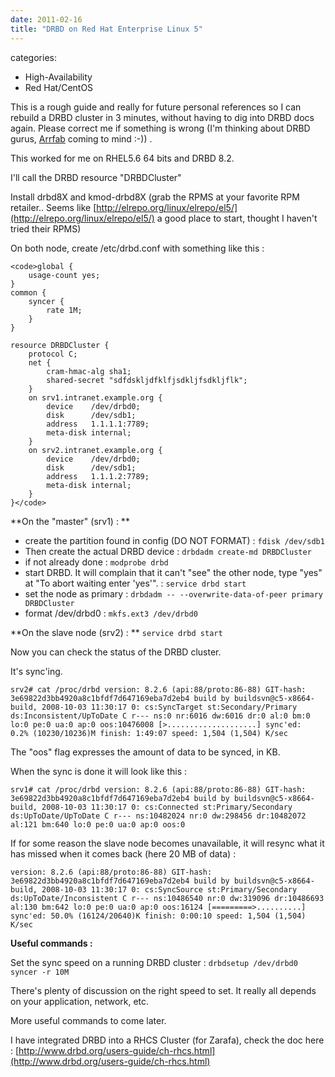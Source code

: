 ```yaml
---
date: 2011-02-16
title: "DRBD on Red Hat Enterprise Linux 5"
---
```








categories:
- High-Availability
- Red Hat/CentOS


This is a rough guide and really for future personal references so I can rebuild a DRBD cluster in 3 minutes, without having to dig into DRBD docs again.
Please correct me if something is wrong (I'm thinking about DRBD gurus, [Arrfab](http://www.arrfab.net/blog/) coming to mind :-)) . 

This worked for me on RHEL5.6 64 bits and DRBD 8.2.


I'll call the DRBD resource "DRBDCluster"

Install drbd8X and kmod-drbd8X (grab the RPMS at your favorite RPM retailer.. Seems like [http://elrepo.org/linux/elrepo/el5/](http://elrepo.org/linux/elrepo/el5/) a good place to start, thought I haven't tried their RPMS)

On both node, create /etc/drbd.conf with something like this :


    
    <code>global {
        usage-count yes;
    }
    common {
        syncer {
            rate 1M;
        }
    }
    
    resource DRBDCluster {
        protocol C;
        net {
            cram-hmac-alg sha1;
            shared-secret "sdfdskljdfklfjsdkljfsdkljflk";
        }
        on srv1.intranet.example.org {
            device    /dev/drbd0;
            disk      /dev/sdb1;
            address   1.1.1.1:7789;
            meta-disk internal;
        }
        on srv2.intranet.example.org {
            device    /dev/drbd0;
            disk      /dev/sdb1;
            address   1.1.1.2:7789;
            meta-disk internal;
        }
    }</code>



**On the "master" (srv1) : **

- create the partition found in config (DO NOT FORMAT) :
`fdisk /dev/sdb1`
- Then create the actual DRBD device :
`drbdadm create-md DRBDCluster`
- if not already done : 
`modprobe drbd`
- start DRBD. It will complain that it can't "see" the other node, type "yes" at "To abort waiting enter 'yes'". :
`service drbd start`
- set the node as primary : 
`drbdadm -- --overwrite-data-of-peer primary DRBDCluster`
- format /dev/drbd0 : 
`mkfs.ext3 /dev/drbd0`

**On the slave node (srv2) : **
`service drbd start`


Now you can check the status of the DRBD cluster.

It's sync'ing.

`srv2# cat /proc/drbd
version: 8.2.6 (api:88/proto:86-88)
GIT-hash: 3e69822d3bb4920a8c1bfdf7d647169eba7d2eb4 build by buildsvn@c5-x8664-build, 2008-10-03 11:30:17
 0: cs:SyncTarget st:Secondary/Primary ds:Inconsistent/UpToDate C r---
    ns:0 nr:6016 dw:6016 dr:0 al:0 bm:0 lo:0 pe:0 ua:0 ap:0 oos:10476008
    [>....................] sync'ed:  0.2% (10230/10236)M
    finish: 1:49:07 speed: 1,504 (1,504) K/sec`

The "oos" flag expresses the amount of data to be synced, in KB. 

When the sync is done it will look like this :

`srv1# cat /proc/drbd
version: 8.2.6 (api:88/proto:86-88)
GIT-hash: 3e69822d3bb4920a8c1bfdf7d647169eba7d2eb4 build by buildsvn@c5-x8664-build, 2008-10-03 11:30:17
 0: cs:Connected st:Primary/Secondary ds:UpToDate/UpToDate C r---
    ns:10482024 nr:0 dw:298456 dr:10482072 al:121 bm:640 lo:0 pe:0 ua:0 ap:0 oos:0`


If for some reason the slave node becomes unavailable, it will resync what it has missed when it comes back (here 20 MB of data) :

`version: 8.2.6 (api:88/proto:86-88)
GIT-hash: 3e69822d3bb4920a8c1bfdf7d647169eba7d2eb4 build by buildsvn@c5-x8664-build, 2008-10-03 11:30:17
 0: cs:SyncSource st:Primary/Secondary ds:UpToDate/Inconsistent C r---
    ns:10486540 nr:0 dw:319096 dr:10486693 al:130 bm:642 lo:0 pe:0 ua:0 ap:0 oos:16124
    [=========>..........] sync'ed: 50.0% (16124/20640)K
    finish: 0:00:10 speed: 1,504 (1,504) K/sec`


**Useful commands :**

Set the sync speed on a running DRBD cluster : 
`drbdsetup /dev/drbd0 syncer -r 10M`

There's plenty of discussion on the right speed to set. It really all depends on your application, network, etc.

More useful commands to come later.


I have integrated DRBD into a RHCS Cluster (for Zarafa), check the doc here : [http://www.drbd.org/users-guide/ch-rhcs.html](http://www.drbd.org/users-guide/ch-rhcs.html)
